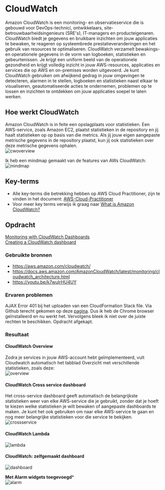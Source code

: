 # CloudWatch
Amazon CloudWatch is een monitoring- en observatieservice die is gebouwd voor DevOps-technici, ontwikkelaars, site-betrouwbaarheidsingenieurs (SRE's), IT-managers en producteigenaren. CloudWatch biedt je gegevens en bruikbare inzichten om jouw applicaties te bewaken, te reageren op systeembrede prestatieveranderingen en het gebruik van resources te optimaliseren. CloudWatch verzamelt bewakings- en operationele gegevens in de vorm van logboeken, statistieken en gebeurtenissen. Je krijgt een uniform beeld van de operationele gezondheid en krijgt volledig inzicht in jouw AWS-resources, applicaties en services die op AWS en on-premises worden uitgevoerd. Je kunt CloudWatch gebruiken om afwijkend gedrag in jouw omgevingen te detecteren, alarmen in te stellen, logboeken en statistieken naast elkaar te visualiseren, geautomatiseerde acties te ondernemen, problemen op te lossen en inzichten te ontdekken om jouw applicaties soepel te laten werken.

## Hoe werkt CloudWatch
Amazon CloudWatch is in feite een opslagplaats voor statistieken. Een AWS-service, zoals Amazon EC2, plaatst statistieken in de repository en jij haalt statistieken op op basis van die metrics. Als jij jouw eigen aangepaste metrische gegevens in de repository plaatst, kun jij ook statistieken over deze metrische gegevens ophalen.  
![cwoverview](../00_includes/CW-Overview.png)

Ik heb een mindmap gemaakt van de features van AWs CloudWatch:  
![mindmap](../00_includes/mindmap-aws-cloudwatch.png)

## Key-terms
- Alle key-terms die betrekking hebben op AWS Cloud Practitioner, zijn te vinden in het document: [AWS-Cloud-Practitioner](../beschrijvingen/aws-cloud-practitioner.md)  
- Voor meer key terms verwijs ik graag naar [What is Amazon CloudWatch?](https://docs.aws.amazon.com/AmazonCloudWatch/latest/monitoring/WhatIsCloudWatch.html)

## Opdracht
[Monitoring with CloudWatch Dashboards](https://www.wellarchitectedlabs.com/performance-efficiency/100_labs/100_monitoring_with_cloudwatch_dashboards/)  
[Creating a CloudWatch dashboard](https://docs.aws.amazon.com/AmazonCloudWatch/latest/monitoring/create_dashboard.html)
### Gebruikte bronnen
- https://aws.amazon.com/cloudwatch/
- https://docs.aws.amazon.com/AmazonCloudWatch/latest/monitoring/cloudwatch_architecture.html
- https://youtu.be/k7wuIrHU4UY

### Ervaren problemen
AJAX Error 401 bij het uploaden van een CloudFormation Stack file. Via Github terecht gekomen op deze [pagina](https://github.com/webcompat/web-bugs/issues/51082). Dus ik heb de Chrome browser geïnstalleerd en nu werkt het. Vervolgens bleek ik niet over de juiste rechten te beschikken. Opdracht afgekapt.

### Resultaat
#### CloudWatch Overview
Zodra je services in jouw AWS-account hebt geïmplementeerd, vult Cloudwatch automatisch het tabblad Overzicht met verschillende statistieken, zoals deze:  
![overview](../00_includes/AWS-32a.png)

#### CloudWatch Cross service dashboard
Het cross-service dashboard geeft automatisch de belangrijkste statistieken weer van elke AWS-service die je gebruikt, zonder dat je hoeft te kiezen welke statistieken je wilt bewaken of aangepaste dashboards te maken. Je kunt het ook gebruiken om naar elke AWS-service te gaan en nog meer belangrijke statistieken voor die service te bekijken.  
![crossservice](../00_includes/AWS-32b.png)

#### CloudWatch Lambda
![lambda](../00_includes/AWS-32c.png)

#### CloudWatch: zelfgemaakt dashboard
![dashboard](../00_includes/AWS-32d.png)

**Met Alarm widgets toegevoegd***  
![alarm](../00_includes/AWS-32e.png)
